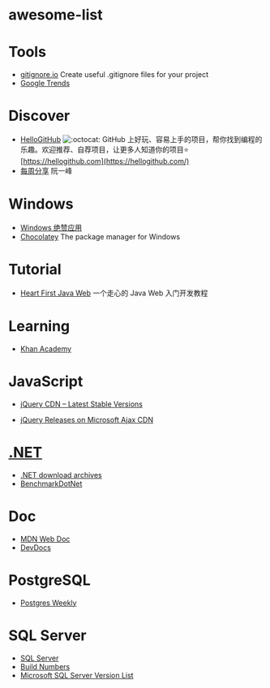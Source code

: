 # awesome-list

# Tools

* [gitignore.io](https://www.gitignore.io/) Create useful .gitignore files for your project
* [Google Trends](https://trends.google.com/trends/?geo=US)

# Discover

* [HelloGitHub](https://github.com/521xueweihan/HelloGitHub) ![:octocat:](https://assets-cdn.github.com/images/icons/emoji/octocat.png) GitHub 上好玩、容易上手的项目，帮你找到编程的乐趣。欢迎推荐、自荐项目，让更多人知道你的项目⭐️ [https://hellogithub.com](https://hellogithub.com/)
* [每周分享](https://www.yuque.com/ruanyf/share/) 阮一峰

# Windows

* [Windows 绝赞应用](https://amazing-apps.gitbooks.io/windows-apps-that-amaze-us/zh-CN/) 
* [Chocolatey](https://chocolatey.org/) The package manager for Windows

# Tutorial

* [Heart First Java Web](https://github.com/skyline75489/Heart-First-JavaWeb) 一个走心的 Java Web 入门开发教程

# Learning

* [Khan Academy](https://www.khanacademy.org/)

# JavaScript

* [jQuery CDN – Latest Stable Versions](https://code.jquery.com/)

* [jQuery Releases on Microsoft Ajax CDN](https://docs.microsoft.com/en-us/aspnet/ajax/cdn/overview#jQuery_Releases_on_the_CDN_0)

# [.NET]()

* [.NET download archives](https://www.microsoft.com/net/download/archives)
* [BenchmarkDotNet](https://github.com/dotnet/BenchmarkDotNet)

# Doc

* [MDN Web Doc](https://developer.mozilla.org/en-US/)
* [DevDocs](https://devdocs.io/)

# PostgreSQL

* [Postgres Weekly](https://postgresweekly.com/issues)

# SQL Server

* [SQL Server](https://www.microsoft.com/en-us/sql-server)
* [Build Numbers](https://buildnumbers.wordpress.com/sqlserver/)
* [Microsoft SQL Server Version List](http://sqlserverbuilds.blogspot.com/)

